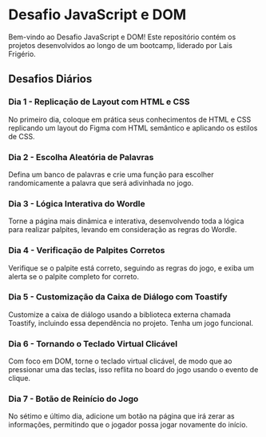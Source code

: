# Desafio JavaScript e DOM

Bem-vindo ao Desafio JavaScript e DOM! Este repositório contém os projetos desenvolvidos ao longo de um bootcamp, liderado por Lais Frigério.

## Desafios Diários

### Dia 1 - Replicação de Layout com HTML e CSS
No primeiro dia, coloque em prática seus conhecimentos de HTML e CSS replicando um layout do Figma com HTML semântico e aplicando os estilos de CSS.

### Dia 2 - Escolha Aleatória de Palavras
Defina um banco de palavras e crie uma função para escolher randomicamente a palavra que será adivinhada no jogo.

### Dia 3 - Lógica Interativa do Wordle
Torne a página mais dinâmica e interativa, desenvolvendo toda a lógica para realizar palpites, levando em consideração as regras do Wordle.

### Dia 4 - Verificação de Palpites Corretos
Verifique se o palpite está correto, seguindo as regras do jogo, e exiba um alerta se o palpite completo for correto.

### Dia 5 - Customização da Caixa de Diálogo com Toastify
Customize a caixa de diálogo usando a biblioteca externa chamada Toastify, incluindo essa dependência no projeto. Tenha um jogo funcional.

### Dia 6 - Tornando o Teclado Virtual Clicável
Com foco em DOM, torne o teclado virtual clicável, de modo que ao pressionar uma das teclas, isso reflita no board do jogo usando o evento de clique.

### Dia 7 - Botão de Reinício do Jogo
No sétimo e último dia, adicione um botão na página que irá zerar as informações, permitindo que o jogador possa jogar novamente do início.

